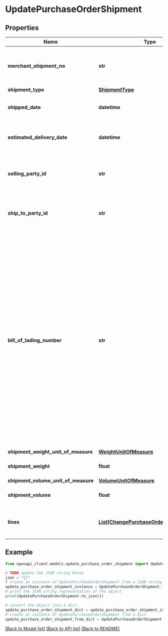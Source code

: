 # UpdatePurchaseOrderShipment


## Properties

Name | Type | Description | Notes
------------ | ------------- | ------------- | -------------
**merchant_shipment_no** | **str** | The number the merchant uses to identify this PO shipment | [optional] 
**shipment_type** | [**ShipmentType**](ShipmentType.md) |  | [optional] 
**shipped_date** | **datetime** | When the shipment will be/was shipped | [optional] 
**estimated_delivery_date** | **datetime** | Estimated delivery time in the channel&#39;s warehouse | [optional] 
**selling_party_id** | **str** | The merchant&#39;s identifying &#39;selling party number&#39; at the channel | [optional] 
**ship_to_party_id** | **str** | The destination&#39;s &#39;ship to party&#39; number at the channel | [optional] 
**bill_of_lading_number** | **str** | Bill Of Lading (BOL) number is the unique number assigned by the vendor. The BOL present in the Shipment Confirmation message ideally matches the paper BOL provided with the shipment, but that is no must. Instead of BOL, an alternative reference number (like Delivery Note Number) for the shipment can also be sent in this field. | [optional] 
**shipment_weight_unit_of_measure** | [**WeightUnitOfMeasure**](WeightUnitOfMeasure.md) |  | [optional] 
**shipment_weight** | **float** | The shipment&#39;s weight | [optional] 
**shipment_volume_unit_of_measure** | [**VolumeUnitOfMeasure**](VolumeUnitOfMeasure.md) |  | [optional] 
**shipment_volume** | **float** | The shipment&#39;s volume | [optional] 
**lines** | [**List[ChangePurchaseOrderShipmentLine]**](ChangePurchaseOrderShipmentLine.md) | Shipment information for each shipped product | [optional] 

## Example

```python
from openapi_client.models.update_purchase_order_shipment import UpdatePurchaseOrderShipment

# TODO update the JSON string below
json = "{}"
# create an instance of UpdatePurchaseOrderShipment from a JSON string
update_purchase_order_shipment_instance = UpdatePurchaseOrderShipment.from_json(json)
# print the JSON string representation of the object
print(UpdatePurchaseOrderShipment.to_json())

# convert the object into a dict
update_purchase_order_shipment_dict = update_purchase_order_shipment_instance.to_dict()
# create an instance of UpdatePurchaseOrderShipment from a dict
update_purchase_order_shipment_from_dict = UpdatePurchaseOrderShipment.from_dict(update_purchase_order_shipment_dict)
```
[[Back to Model list]](../README.md#documentation-for-models) [[Back to API list]](../README.md#documentation-for-api-endpoints) [[Back to README]](../README.md)


